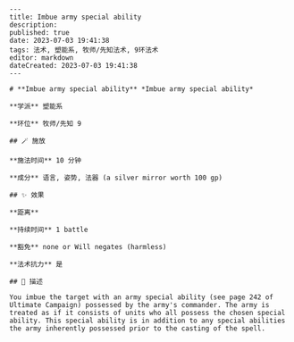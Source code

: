 
    ---
    title: Imbue army special ability
    description: 
    published: true
    date: 2023-07-03 19:41:38
    tags: 法术, 塑能系, 牧师/先知法术, 9环法术
    editor: markdown
    dateCreated: 2023-07-03 19:41:38
    ---

    # **Imbue army special ability** *Imbue army special ability*

    **学派** 塑能系 

    **环位** 牧师/先知 9

    ## 🪄 施放

    **施法时间** 10 分钟

    **成分** 语言, 姿势, 法器 (a silver mirror worth 100 gp)

    ## ✨ 效果  

    **距离**   

    **持续时间** 1 battle 

    **豁免** none or Will negates (harmless)

    **法术抗力** 是

    ## 📖 描述

    You imbue the target with an army special ability (see page 242 of Ultimate Campaign) possessed by the army's commander. The army is treated as if it consists of units who all possess the chosen special ability. This special ability is in addition to any special abilities the army inherently possessed prior to the casting of the spell.
    